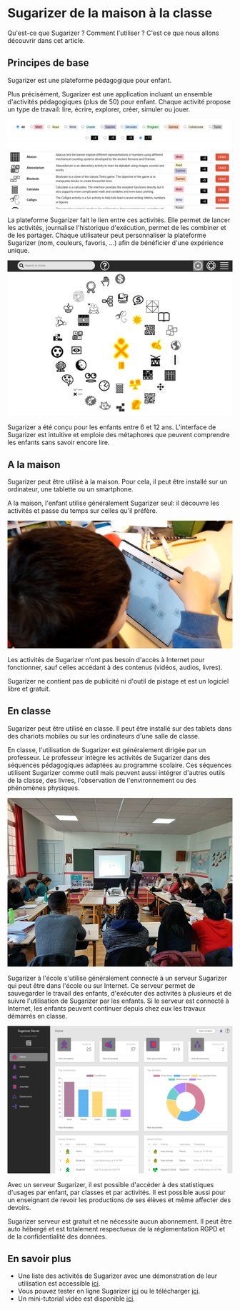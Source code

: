 # Sugarizer de la maison à la classe

Qu'est-ce que Sugarizer ? Comment l'utiliser ? C'est ce que nous allons découvrir dans cet article.

## Principes de base

Sugarizer est une plateforme pédagogique pour enfant.

Plus précisément, Sugarizer est une application incluant un ensemble d'activités pédagogiques (plus de 50) pour enfant.
Chaque activité propose un type de travail: lire, écrire, explorer, créer, simuler ou jouer.

![La liste des activités Sugarizer](images/activitieslist.png)

La plateforme Sugarizer fait le lien entre ces activités. Elle permet de lancer les activités, journalise l'historique d'exécution, permet de les combiner et de les partager. 
Chaque utilisateur peut personnaliser la plateforme Sugarizer (nom, couleurs, favoris, ...) afin de bénéficier d'une expérience unique.

![La page d'accueil de Sugarizer](images/homeview.png)

Sugarizer a été conçu pour les enfants entre 6 et 12 ans. L'interface de Sugarizer est intuitive et emploie des métaphores que peuvent comprendre les enfants sans savoir encore lire.

## A la maison

Sugarizer peut être utilisé à la maison. 
Pour cela, il peut être installé sur un ordinateur, une tablette ou un smartphone.

A la maison, l'enfant utilise généralement Sugarizer seul: il découvre les activités et passe du temps sur celles qu'il préfère.

![Utiliser Sugarizer à la maison](images/useralone.png)

Les activités de Sugarizer n'ont pas besoin d'accès à Internet pour fonctionner, sauf celles accédant à des contenus (vidéos, audios, livres).

Sugarizer ne contient pas de publicité ni d'outil de pistage et est un logiciel libre et gratuit.

## En classe

Sugarizer peut être utilisé en classe. Il peut être installé sur des tablets dans des chariots mobiles ou sur les ordinateurs d'une salle de classe.

En classe, l'utilisation de Sugarizer est généralement dirigée par un professeur. Le professeur intègre les activités de Sugarizer dans des séquences pédagogiques adaptées au programme scolaire. Ces séquences utilisent Sugarizer comme outil mais peuvent aussi intégrer d'autres outils de la classe, des livres, l'observation de l'environnement ou des phénomènes physiques.

![thumbnail!!Sugarizer à l'école](images/teachers.png)


Sugarizer à l'école s'utilise généralement connecté à un serveur Sugarizer qui peut être dans l'école ou sur Internet. Ce serveur permet de sauvegarder le travail des enfants, d'exécuter des activités à plusieurs et de suivre l'utilisation de Sugarizer par les enfants. Si le serveur est connecté à Internet, les enfants peuvent continuer depuis chez eux les travaux démarrés en classe.

![Le tableau de bord de Sugarizer Serveur](images/dashboard.png)

Avec un serveur Sugarizer, il est possible d'accéder à des statistiques d'usages par enfant, par classes et par activités. Il est possible aussi pour un enseignant de revoir les productions de ses élèves et même affecter des devoirs.

Sugarizer serveur est gratuit et ne nécessite aucun abonnement. Il peut être auto hébergé et est totalement respectueux de la réglementation RGPD et de la confidentialité des données.

## En savoir plus

* Une liste des activités de Sugarizer avec une démonstration de leur utilisation est accessible [ici](https://sugarizer.org/activities.html).
* Vous pouvez tester en ligne Sugarizer [ici](https://try.sugarizer.org) ou le télécharger [ici](https://sugarizer.org/index.html#apps).
* Un mini-tutorial vidéo est disponible [ici](https://youtu.be/PD_uanV7r2I).
